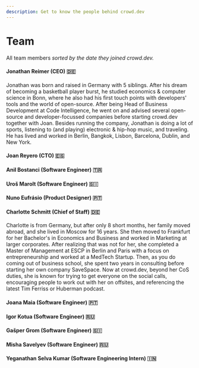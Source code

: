 ```yaml
---
description: Get to know the people behind crowd.dev
---
```


# Team

All team members _sorted by the date they joined crowd.dev._

#### Jonathan Reimer (CEO) 🇩🇪

Jonathan was born and raised in Germany with 5 siblings. After his dream of becoming a basketball player burst, he studied economics & computer science in Bonn, where he also had his first touch points with developers' tools and the world of open-source. After being Head of Business Development at Code Intelligence, he went on and advised several open-source and developer-focussed companies before starting crowd.dev together with Joan. Besides running the company, Jonathan is doing a lot of sports, listening to (and playing) electronic & hip-hop music, and traveling. He has lived and worked in Berlin, Bangkok, Lisbon, Barcelona, Dublin, and New York.

#### Joan Reyero (CTO) 🇪🇸

#### Anil Bostanci (Software Engineer) 🇹🇷

#### Uroš Marolt (Software Engineer) 🇸🇮

#### Nuno Eufrásio (Product Designer) 🇵🇹

#### Charlotte Schmitt (Chief of Staff) 🇩🇪

Charlotte is from Germany, but after only 8 short months, her family moved abroad, and she lived in Moscow for 16 years. She then moved to Frankfurt for her Bachelor's in Economics and Business and worked in Marketing at larger corporates. After realizing that was not for her, she completed a Master of Management at ESCP in Berlin and Paris with a focus on entrepreneurship and worked at a MedTech Startup. Then, as you do coming out of business school, she spent two years in consulting before starting her own company SaveSpace. Now at crowd.dev, beyond her CoS duties, she is known for trying to get everyone on the social calls, encouraging people to work out with her on offsites, and referencing the latest Tim Ferriss or Huberman podcast.&#x20;

#### Joana Maia (Software Engineer) 🇵🇹

#### Igor Kotua (Software Engineer) 🇷🇺

#### Gašper Grom (Software Engineer) 🇸🇮

#### Misha Savelyev (Software Engineer) 🇷🇺

#### Yeganathan Selva Kumar (Software Engineering Intern) 🇮🇳

